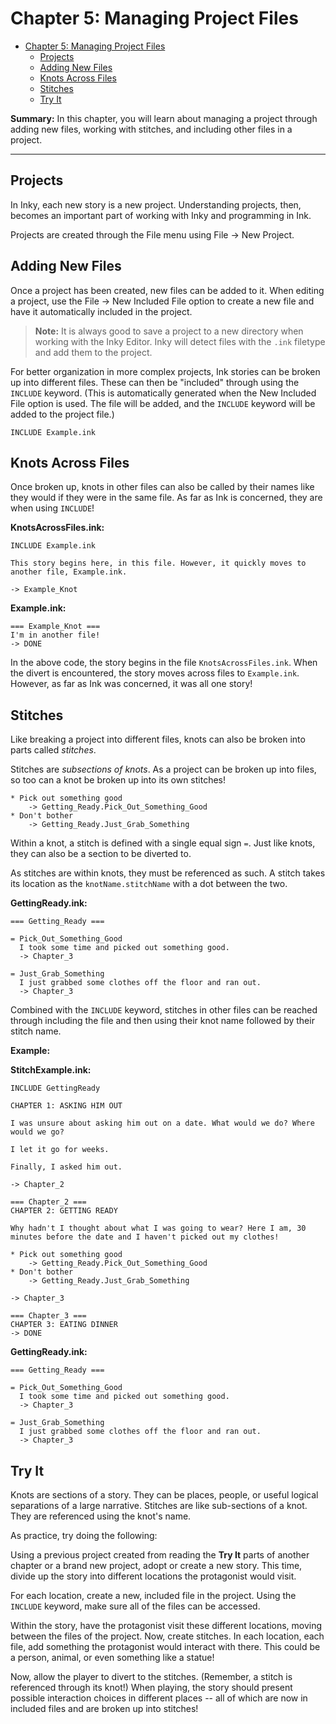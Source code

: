 # Chapter 5: Managing Project Files

- [Chapter 5: Managing Project Files](#chapter-5-managing-project-files)
  - [Projects](#projects)
  - [Adding New Files](#adding-new-files)
  - [Knots Across Files](#knots-across-files)
  - [Stitches](#stitches)
  - [Try It](#try-it)

**Summary:** In this chapter, you will learn about managing a project through adding new files, working with stitches, and including other files in a project.

---

## Projects

In Inky, each new story is a new project. Understanding projects, then, becomes an important part of working with Inky and programming in Ink.

Projects are created through the File menu using File -> New Project.

## Adding New Files

Once a project has been created, new files can be added to it. When editing a project, use the File → New Included File option to create a new file and have it automatically included in the project.

> **Note:** It is always good to save a project to a new directory when working with the Inky Editor. Inky will detect files with the `.ink` filetype and add them to the project.

For better organization in more complex projects, Ink stories can be broken up into different files. These can then be "included" through using the `INCLUDE` keyword. (This is automatically generated when the New Included File option is used. The file will be added, and the `INCLUDE` keyword will be added to the project file.)

```ink
INCLUDE Example.ink
```

## Knots Across Files

Once broken up, knots in other files can also be called by their names like they would if they were in the same file. As far as Ink is concerned, they are when using `INCLUDE`!

**KnotsAcrossFiles.ink:**

```ink
INCLUDE Example.ink

This story begins here, in this file. However, it quickly moves to another file, Example.ink.

-> Example_Knot
```

**Example.ink:**

```ink
=== Example_Knot ===
I'm in another file!
-> DONE
```

In the above code, the story begins in the file `KnotsAcrossFiles.ink`. When the divert is encountered, the story moves across files to `Example.ink`. However, as far as Ink was concerned, it was all one story!

## Stitches

Like breaking a project into different files, knots can also be broken into parts called *stitches*.

Stitches are *subsections of knots*. As a project can be broken up into files, so too can a knot be broken up into its own stitches!

```ink
* Pick out something good
    -> Getting_Ready.Pick_Out_Something_Good
* Don't bother
    -> Getting_Ready.Just_Grab_Something
```

Within a knot, a stitch is defined with a single equal sign `=`. Just like knots, they can also be a section to be diverted to.

As stitches are within knots, they must be referenced as such. A stitch takes its location as the `knotName.stitchName` with a dot between the two.

**GettingReady.ink:**

```ink
=== Getting_Ready ===

= Pick_Out_Something_Good
  I took some time and picked out something good.
  -> Chapter_3
  
= Just_Grab_Something
  I just grabbed some clothes off the floor and ran out.
  -> Chapter_3
```

Combined with the `INCLUDE` keyword, stitches in other files can be reached through including the file and then using their knot name followed by their stitch name.

**Example:**

**StitchExample.ink:**

```ink
INCLUDE GettingReady

CHAPTER 1: ASKING HIM OUT

I was unsure about asking him out on a date. What would we do? Where would we go?

I let it go for weeks.

Finally, I asked him out.

-> Chapter_2

=== Chapter_2 ===
CHAPTER 2: GETTING READY

Why hadn't I thought about what I was going to wear? Here I am, 30 minutes before the date and I haven't picked out my clothes!

* Pick out something good
    -> Getting_Ready.Pick_Out_Something_Good
* Don't bother
    -> Getting_Ready.Just_Grab_Something

-> Chapter_3

=== Chapter_3 ===
CHAPTER 3: EATING DINNER
-> DONE

```

**GettingReady.ink:**

```ink
=== Getting_Ready ===

= Pick_Out_Something_Good
  I took some time and picked out something good.
  -> Chapter_3
  
= Just_Grab_Something
  I just grabbed some clothes off the floor and ran out.
  -> Chapter_3
```

## Try It

Knots are sections of a story. They can be places, people, or useful logical separations of a large narrative. Stitches are like sub-sections of a knot. They are referenced using the knot's name.

As practice, try doing the following:

Using a previous project created from reading the **Try It** parts of another chapter or a brand new project, adopt or create a new story. This time, divide up the story into different locations the protagonist would visit.

For each location, create a new, included file in the project. Using the `INCLUDE` keyword, make sure all of the files can be accessed.

Within the story, have the protagonist visit these different locations, moving between the files of the project. Now, create stitches. In each location, each file, add something the protagonist would interact with there. This could be a person, animal, or even something like a statue!

Now, allow the player to divert to the stitches. (Remember, a stitch is referenced through its knot!) When playing, the story should present possible interaction choices in different places -- all of which are now in included files and are broken up into stitches!
